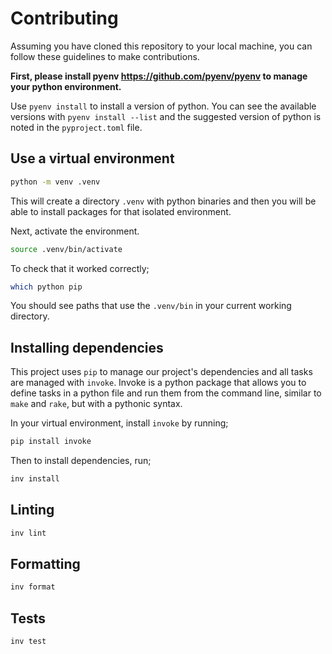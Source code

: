 # Contributing

Assuming you have cloned this repository to your local machine, you can follow these guidelines to make contributions.

**First, please install pyenv https://github.com/pyenv/pyenv to manage your python environment.**

Use `pyenv install` to install a version of python. You can see the available versions with `pyenv install --list` and the suggested version of python is noted in the `pyproject.toml` file.

## Use a virtual environment

```sh
python -m venv .venv
```

This will create a directory `.venv` with python binaries and then you will be able to install packages for that isolated environment.

Next, activate the environment.

```sh
source .venv/bin/activate
```

To check that it worked correctly;

```sh
which python pip
```

You should see paths that use the `.venv/bin` in your current working directory.

## Installing dependencies

This project uses `pip` to manage our project's dependencies and all tasks are managed with `invoke`. Invoke is a python package that allows you to define tasks in a python file and run them from the command line, similar to `make` and `rake`, but with a pythonic syntax.

In your virtual environment, install `invoke` by running;

```sh
pip install invoke
```

Then to install dependencies, run;

```sh
inv install
```

## Linting

```sh
inv lint
```

## Formatting

```sh
inv format
```

## Tests

```sh
inv test
```
